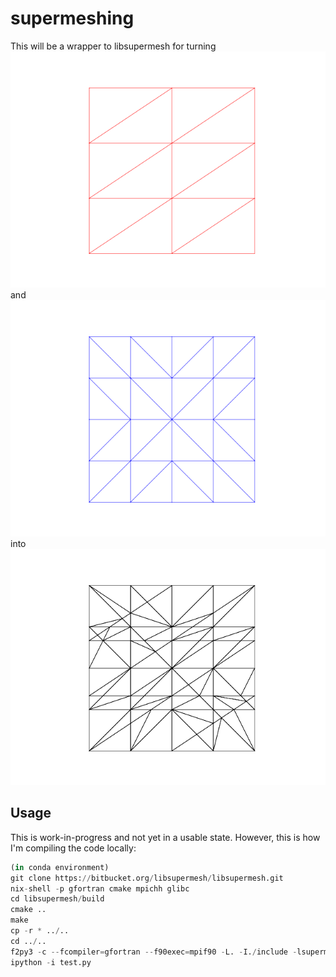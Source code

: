# supermeshing

This will be a wrapper to libsupermesh for turning
![First mesh](Figure_1.png)
and
![Second mesh](Figure_2.png)
into
![Supermesh](Figure_3.png)

## Usage

This is work-in-progress and not yet in a usable state.
However, this is how I'm compiling the code locally:

```python
(in conda environment)
git clone https://bitbucket.org/libsupermesh/libsupermesh.git
nix-shell -p gfortran cmake mpichh glibc
cd libsupermesh/build
cmake ..
make
cp -r * ../..
cd ../..
f2py3 -c --fcompiler=gfortran --f90exec=mpif90 -L. -I./include -lsupermesh -lstdc++ -m testlib test.f90
ipython -i test.py
```
